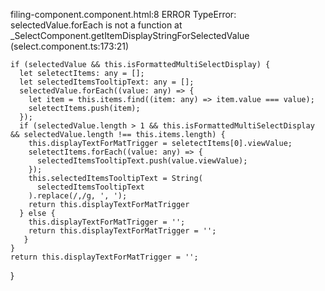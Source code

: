 filing-component.component.html:8 ERROR TypeError: selectedValue.forEach is not a function
    at _SelectComponent.getItemDisplayStringForSelectedValue (select.component.ts:173:21)

    if (selectedValue && this.isFormattedMultiSelectDisplay) {
      let seletectItems: any = [];
      let selectedItemsTooltipText: any = [];
      selectedValue.forEach((value: any) => {
        let item = this.items.find((item: any) => item.value === value);
        seletectItems.push(item);
      });
      if (selectedValue.length > 1 && this.isFormattedMultiSelectDisplay && selectedValue.length !== this.items.length) {
        this.displayTextForMatTrigger = seletectItems[0].viewValue;
        seletectItems.forEach((value: any) => {
          selectedItemsTooltipText.push(value.viewValue);
        });
        this.selectedItemsTooltipText = String(
          selectedItemsTooltipText
        ).replace(/,/g, ', ');
        return this.displayTextForMatTrigger
      } else {
        this.displayTextForMatTrigger = '';
        return this.displayTextForMatTrigger = '';
       } 
    }
    return this.displayTextForMatTrigger = '';
  }
